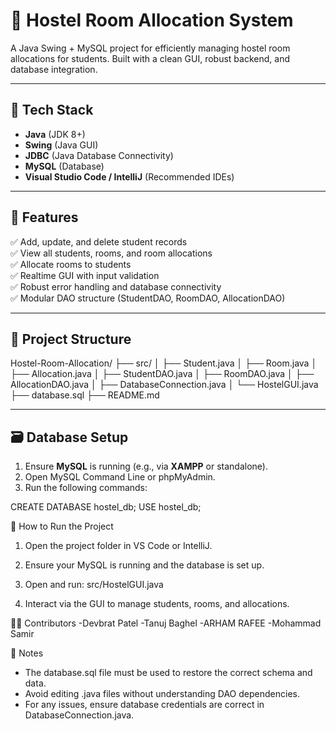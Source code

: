 # 🏨 Hostel Room Allocation System

A Java Swing + MySQL project for efficiently managing hostel room allocations for students. Built with a clean GUI, robust backend, and database integration.

---

## 🔧 Tech Stack

- **Java** (JDK 8+)
- **Swing** (Java GUI)
- **JDBC** (Java Database Connectivity)
- **MySQL** (Database)
- **Visual Studio Code / IntelliJ** (Recommended IDEs)

---

## 🧠 Features

✅ Add, update, and delete student records  
✅ View all students, rooms, and room allocations  
✅ Allocate rooms to students  
✅ Realtime GUI with input validation  
✅ Robust error handling and database connectivity  
✅ Modular DAO structure (StudentDAO, RoomDAO, AllocationDAO)

---

## 📁 Project Structure

Hostel-Room-Allocation/
├── src/
│ ├── Student.java
│ ├── Room.java
│ ├── Allocation.java
│ ├── StudentDAO.java
│ ├── RoomDAO.java
│ ├── AllocationDAO.java
│ ├── DatabaseConnection.java
│ └── HostelGUI.java
├── database.sql
├── README.md

---

## 🗃️ Database Setup

1. Ensure **MySQL** is running (e.g., via **XAMPP** or standalone).
2. Open MySQL Command Line or phpMyAdmin.
3. Run the following commands:

CREATE DATABASE hostel_db;
USE hostel_db;

🚀 How to Run the Project
1. Open the project folder in VS Code or IntelliJ.

2. Ensure your MySQL is running and the database is set up.

3. Open and run:
src/HostelGUI.java
4. Interact via the GUI to manage students, rooms, and allocations.

👨‍💻 Contributors
-Devbrat Patel
-Tanuj Baghel
-ARHAM RAFEE 
-Mohammad Samir

📌 Notes
* The database.sql file must be used to restore the correct schema and data.
* Avoid editing .java files without understanding DAO dependencies.
* For any issues, ensure database credentials are correct in DatabaseConnection.java.




   

